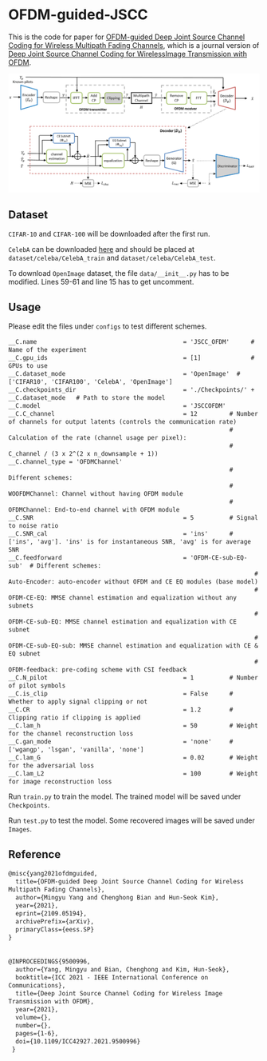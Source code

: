 # OFDM-guided-JSCC
This is the code for paper for [OFDM-guided Deep Joint Source Channel Coding for Wireless Multipath Fading Channels](https://arxiv.org/abs/2109.05194), which is a journal version of [Deep Joint Source Channel Coding for WirelessImage Transmission with OFDM](https://arxiv.org/abs/2101.03909). 


<img src="OFDM_system.png" alt="structure" width="700"/>

## Dataset

`CIFAR-10` and `CIFAR-100` will be downloaded after the first run.

`CelebA` can be downloaded [here]() and should be placed at `dataset/celeba/CelebA_train` and `dataset/celeba/CelebA_test`. 

To download `OpenImage` dataset, the file `data/__init__.py` has to be modified. Lines 59-61 and line 15 has to get uncomment. 

## Usage

Please edit the files under `configs` to test different schemes.

    __C.name                                         = 'JSCC_OFDM'      # Name of the experiment
    __C.gpu_ids                                      = [1]              # GPUs to use
    __C.dataset_mode                                 = 'OpenImage'  # ['CIFAR10', 'CIFAR100', 'CelebA', 'OpenImage']
    __C.checkpoints_dir                              = './Checkpoints/' + __C.dataset_mode   # Path to store the model
    __C.model                                        = 'JSCCOFDM'
    __C.C_channel                                    = 12         # Number of channels for output latents (controls the communication rate)
                                                                  # Calculation of the rate (channel usage per pixel): 
                                                                  # C_channel / (3 x 2^(2 x n_downsample + 1))                                                         
    __C.channel_type = 'OFDMChannel'
                                                                  # Different schemes:
                                                                  # WOOFDMChannel: Channel without having OFDM module
                                                                  # OFDMChannel: End-to-end channel with OFDM module
    __C.SNR                                          = 5          # Signal to noise ratio
    __C.SNR_cal                                      = 'ins'      # ['ins', 'avg']. 'ins' is for instantaneous SNR, 'avg' is for average SNR
    __C.feedforward                                  = 'OFDM-CE-sub-EQ-sub'  # Different schemes: 
                                                                         # Auto-Encoder: auto-encoder without OFDM and CE EQ modules (base model)
                                                                         # OFDM-CE-EQ: MMSE channel estimation and equalization without any subnets
                                                                         # OFDM-CE-sub-EQ: MMSE channel estimation and equalization with CE subnet
                                                                         # OFDM-CE-sub-EQ-sub: MMSE channel estimation and equalization with CE & EQ subnet
                                                                         # OFDM-feedback: pre-coding scheme with CSI feedback
    __C.N_pilot                                      = 1          # Number of pilot symbols
    __C.is_clip                                      = False      # Whether to apply signal clipping or not
    __C.CR                                           = 1.2        # Clipping ratio if clipping is applied
    __C.lam_h                                        = 50         # Weight for the channel reconstruction loss
    __C.gan_mode                                     = 'none'     # ['wgangp', 'lsgan', 'vanilla', 'none']
    __C.lam_G                                        = 0.02       # Weight for the adversarial loss
    __C.lam_L2                                       = 100        # Weight for image reconstruction loss

Run `train.py` to train the model. The trained model will be saved under `Checkpoints`.

Run `test.py` to test the model. Some recovered images will be saved under `Images`.

## Reference

    @misc{yang2021ofdmguided,
      title={OFDM-guided Deep Joint Source Channel Coding for Wireless Multipath Fading Channels}, 
      author={Mingyu Yang and Chenghong Bian and Hun-Seok Kim},
      year={2021},
      eprint={2109.05194},
      archivePrefix={arXiv},
      primaryClass={eess.SP}
    }
    
    
    @INPROCEEDINGS{9500996,
      author={Yang, Mingyu and Bian, Chenghong and Kim, Hun-Seok},
      booktitle={ICC 2021 - IEEE International Conference on Communications}, 
      title={Deep Joint Source Channel Coding for Wireless Image Transmission with OFDM}, 
      year={2021},
      volume={},
      number={},
      pages={1-6},
      doi={10.1109/ICC42927.2021.9500996}
     }
